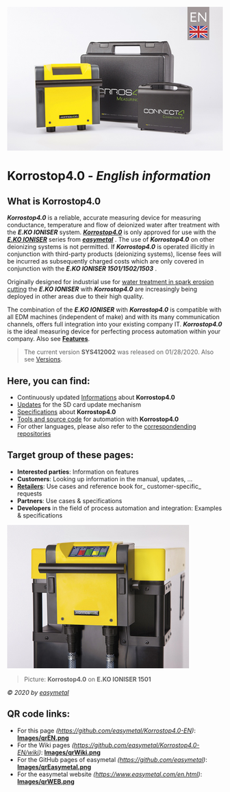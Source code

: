 ![Picture](Images/Korrostop4.0en.jpg)

# **Korrostop4.0** - _English information_

## What  is **Korrostop4.0**

_**Korrostop4.0**_ is a reliable, accurate measuring device for measuring conductance, temperature and flow of deionized water after treatment with the _**E.KO IONISER**_ system. [_**Korrostop4.0**_]( https://www.easymetal.com/en/products/korrostop-40/korrostop-40) is only approved for use with the [_**E.KO IONISER**_](https://www.easymetal.com/en/products/eko-ioniser/areas-of-application) series from [_**easymetal**_](https://www.easymetal.com/en.html) . The use of  _**Korrostop4.0**_ on other deionizing systems is not permitted.  If _**Korrostop4.0**_ is operated illicitly in conjunction with third-party products (deionizing systems), license fees will be incurred as subsequently charged costs which are only covered in conjunction with the _**E.KO IONISER 1501/1502/1503**_ .

Originally designed for industrial use for [water treatment in spark erosion cutting](https://www.easymetal.com/en/custom-solutions/edm/use-in-the-edm-area) the  _**E.KO IONISER**_ with _**Korrostop4.0**_ are increasingly being deployed in other areas due to their high quality.

The combination of the _**E.KO IONISER**_ with _**Korrostop4.0**_ is compatible with all EDM machines (independent of make) and with its many communication channels, offers full integration into your existing company IT. _**Korrostop4.0**_ is the ideal measuring device for perfecting process automation within your company. Also see [**Features**](../../wiki/All-Features).

> The current version **SYS412002** was released on 01/28/2020. Also see [Versions](../../wiki/Versions).

## Here, you can find:
* Continuously updated [Informations](../../wiki) about **Korrostop4.0**
* [Updates](Updates) for the SD card update mechanism
* [Specifications](../../wiki) about **Korrostop4.0**
* [Tools and source code](IntegrationSamples) for automation with **Korrostop4.0**
* For other languages, please also refer to the [correspondending repositories](https://github.com/easymetal?tab=repositories)

## Target group of these pages:
* **Interested parties**: Information on features
* **Customers**: Looking up information in the manual, updates, ...
* **[Retailers]( https://www.easymetal.com/en/retailer-locator)**: Use cases and reference book for_ customer-specific_ requests
* **Partners**: Use cases & specifications 
* **Developers** in the field of process automation and integration: Examples & specifications

![Picture](Images/K4-head1.jpg)
> Picture: **Korrostop4.0** on **E.KO IONISER 1501** 

_© 2020 by [easymetal](https://www.easymetal.com/en.html)_

## QR code links:
* For this page _(https://github.com/easymetal/Korrostop4.0-EN)_: **[Images/qrEN.png](Images/qrEN.png)**
* For the Wiki pages  _(https://github.com/easymetal/Korrostop4.0-EN/wiki)_: **[Images/qrWiki.png](Images/qrWiki.png)**
* For the GitHub pages of easymetal _(https://github.com/easymetal)_: **[Images/qrEasymetal.png](Images/qrEasymetal.png)**
* For the easymetal website _(https://www.easymetal.com/en.html)_: **[Images/qrWEB.png](Images/qrWEB.png)**
